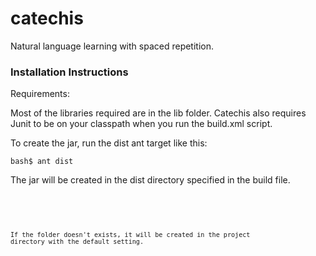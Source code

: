catechis
========

Natural language learning with spaced repetition.

### Installation Instructions ###

Requirements:

Most of the libraries required are in the lib folder.
Catechis also requires Junit to be on your classpath when you run the build.xml script.

To create the jar, run the dist ant target like this:

<code>bash$ ant dist</code>

The jar will be created in the dist directory specified in the build file.

<code>
<property name="dist.dir" location="dist"/>
<code>

If the folder doesn't exists, it will be created in the project directory with the default setting.
